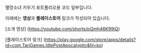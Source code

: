 멸망소녀 키우기 포트폴리오용 코드 일부입니다.

아래에는 **영상**과 **플레이스토어** 링크가 작성되어 있습니다.

[소개 영상] (https://youtube.com/shorts/pQmh46K99jQ)

[플레이스토어 링크] (https://play.google.com/store/apps/details?id=com.TariGames.IdlePostApocalyptic&hl=ko)
